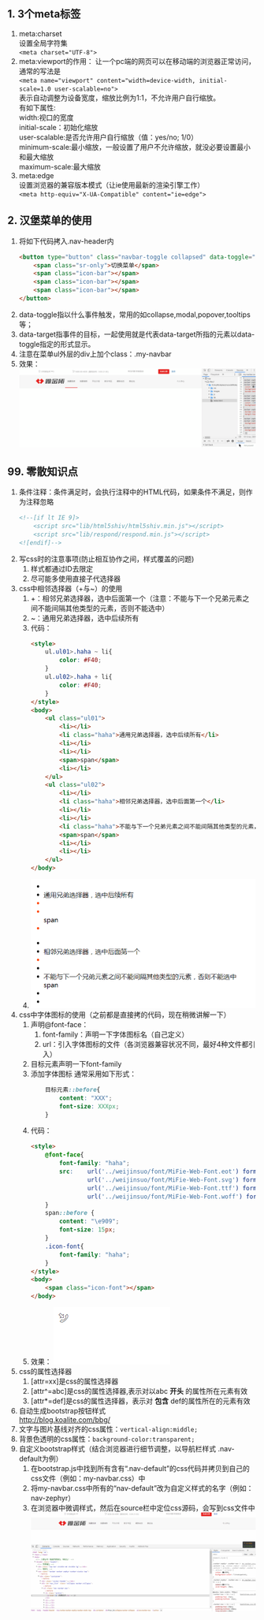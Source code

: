 ## 1. 3个meta标签
1. meta:charset  
    设置全局字符集  
    ```<meta charset="UTF-8">```
1. meta:viewport的作用： 
    让一个pc端的网页可以在移动端的浏览器正常访问，通常的写法是  
    ```<meta name="viewport" content="width=device-width, initial-scale=1.0 user-scalable=no">```  
    表示自动调整为设备宽度，缩放比例为1:1，不允许用户自行缩放。  
    有如下属性:  
        width:视口的宽度  
        initial-scale：初始化缩放  
        user-scalable:是否允许用户自行缩放（值：yes/no; 1/0）  
        minimum-scale:最小缩放，一般设置了用户不允许缩放，就没必要设置最小和最大缩放  
        maximum-scale:最大缩放  
1. meta:edge    
    设置浏览器的兼容版本模式（让ie使用最新的渲染引擎工作）  
    ```<meta http-equiv="X-UA-Compatible" content="ie=edge">```

## 2. 汉堡菜单的使用
1. 将如下代码拷入.nav-header内
    ``` html
    <button type="button" class="navbar-toggle collapsed" data-toggle="collapse" data-target=".my-navbar" aria-expanded="false">
        <span class="sr-only">切换菜单</span>
        <span class="icon-bar"></span>
        <span class="icon-bar"></span>
        <span class="icon-bar"></span>
    </button>
    ```
1. data-toggle指以什么事件触发，常用的如collapse,modal,popover,tooltips等；
1. data-target指事件的目标，一起使用就是代表data-target所指的元素以data-toggle指定的形式显示。
1. 注意在菜单ul外层的div上加个class：.my-navbar
1. 效果：  
    ![image text](images/bargerMenu01.gif)



## 99. 零散知识点
1. 条件注释：条件满足时，会执行注释中的HTML代码，如果条件不满足，则作为注释忽略  
    ``` html
    <!--[if lt IE 9]>
        <script src="lib/html5shiv/html5shiv.min.js"></script>
        <script src="lib/respond/respond.min.js"></script>
    <![endif]-->
    ```
1. 写css时的注意事项(防止相互协作之间，样式覆盖的问题)
    1. 样式都通过ID去限定
    1. 尽可能多使用直接子代选择器
1. css中相邻选择器（+与~）的使用
    1. +：相邻兄弟选择器，选中后面第一个（注意：不能与下一个兄弟元素之间不能间隔其他类型的元素，否则不能选中）
    1. ~：通用兄弟选择器，选中后续所有
    1. 代码： 
        ``` html
        <style>
            ul.ul01>.haha ~ li{
                color: #F40;
            }
            ul.ul02>.haha + li{
                color: #F40;
            }
        </style>
        <body>
            <ul class="ul01">
                <li></li>
                <li class="haha">通用兄弟选择器，选中后续所有</li>
                <li></li>
                <li></li>
                <span>span</span>
                <li></li>
            </ul>
            <ul class="ul02">
                <li></li>
                <li class="haha">相邻兄弟选择器，选中后面第一个</li>
                <li></li>
                <li></li>
                <li class="haha">不能与下一个兄弟元素之间不能间隔其他类型的元素，否则不能选中</li>
                <span>span</span>
                <li></li>
                <li></li>
            </ul>
        </body>
        ```
    1. ![image text](images/css01.png)
1. css中字体图标的使用（之前都是直接拷的代码，现在稍微讲解一下）
    1. 声明@font-face： 
        1. font-family：声明一下字体图标名（自己定义）
        2. url：引入字体图标的文件（各浏览器兼容状况不同，最好4种文件都引入）
    1. 目标元素声明一下font-family
    1. 添加字体图标
        通常采用如下形式：  
        ``` css
            目标元素::before{
                content: "XXX";
                font-size: XXXpx;
            }
        ```
    1. 代码： 
        ``` html
        <style>
            @font-face{
                font-family: "haha";
                src:    url('../weijinsuo/font/MiFie-Web-Font.eot') format('embedded-opentype'), 
                        url('../weijinsuo/font/MiFie-Web-Font.svg') format('svg'), 
                        url('../weijinsuo/font/MiFie-Web-Font.ttf') format('truetype'), 
                        url('../weijinsuo/font/MiFie-Web-Font.woff') format('woff');
            }
            span::before {
                content: "\e909";
                font-size: 15px;
            }
            .icon-font{
                font-family: "haha";
            }
        </style>
        <body>
            <span class="icon-font"></span>
        </body>
        ```
    1. 效果： 
        ![image text](images/icon-font.png)
1. css的属性选择器
    1. [attr=xx]是css的属性选择器
    1. [attr^=abc]是css的属性选择器,表示对以abc __开头__ 的属性所在元素有效
    1. [attr*=def]是css的属性选择器，表示对 __包含__ def的属性所在的元素有效
1. 自动生成bootstrap按钮样式  
    http://blog.koalite.com/bbg/
1. 文字与图片基线对齐的css属性：```vertical-align:middle;```
1. 背景色透明的css属性：```background-color:transparent;```
1. 自定义bootstrap样式（结合浏览器进行细节调整，以导航栏样式 .nav-default为例）
    1. 在bootstrap.js中找到所有含有“.nav-default”的css代码并拷贝到自己的css文件（例如：my-navbar.css）中
    1. 将my-navbar.css中所有的“nav-default”改为自定义样式的名字（例如：nav-zephyr）
    1. 在浏览器中微调样式，然后在source栏中定位css源码，会写到css文件中
    ![image text](images/customizeBootstrapCss01.gif)
